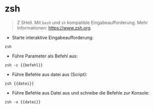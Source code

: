 # zsh

> Z SHell.
> Mit `bash` und `sh` kompatible Eingabeaufforderung.
> Mehr Informationen: <https://www.zsh.org>.

- Starte interaktive Eingabeaufforderung:

`zsh`

- Führe Parameter als Befehl aus:

`zsh -c {{befehl}}`

- Führe Befehle aus datei aus (Script):

`zsh {{datei}}`

- Führe Befehle aus Datei aus und schreibe die Befehle zur Konsole:

`zsh -x {{datei}}`
